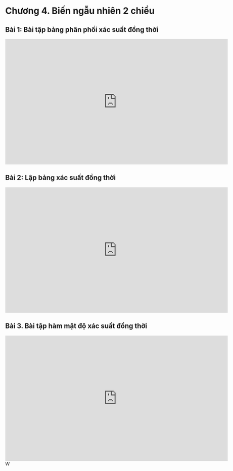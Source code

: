 # Chương 4. Biến ngẫu nhiên 2 chiều

## Bài 1: Bài tập bảng phân phối xác suất đồng thời

<div class="videoZen">
  <iframe width="704" height="396" src="https://www.youtube.com/embed/__dxpIafrdI?list=PLsEmKKF4H46k013lBf0S_NFCMfU-JNZbd" title="YouTube video player" frameborder="0" allow="accelerometer; autoplay; clipboard-write; encrypted-media; gyroscope; picture-in-picture" allowfullscreen></iframe>
</div>

## Bài 2: Lập bảng xác suất đồng thời 

<div class="videoZen">
  <iframe width="704" height="396" src="https://www.youtube.com/embed/-SVfucHF_4A?list=PLsEmKKF4H46k013lBf0S_NFCMfU-JNZbd" title="YouTube video player" frameborder="0" allow="accelerometer; autoplay; clipboard-write; encrypted-media; gyroscope; picture-in-picture" allowfullscreen></iframe>
</div>

## Bài 3. Bài tập hàm mật độ xác suất đồng thời

<div class="videoZen">
  <iframe width="704" height="396" src="https://www.youtube.com/embed/glLx3CtzUKc?list=PLsEmKKF4H46k013lBf0S_NFCMfU-JNZbd" title="YouTube video player" frameborder="0" allow="accelerometer; autoplay; clipboard-write; encrypted-media; gyroscope; picture-in-picture" allowfullscreen></iframe>
</div>W
